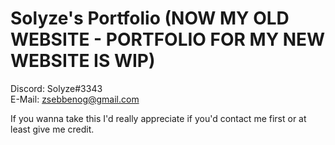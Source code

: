 # Solyze's Portfolio (NOW MY OLD WEBSITE - PORTFOLIO FOR MY NEW WEBSITE IS WIP)
Discord: Solyze#3343<br>
E-Mail: zsebbenog@gmail.com

If you wanna take this I'd really appreciate if you'd contact me first or at least give me credit.
